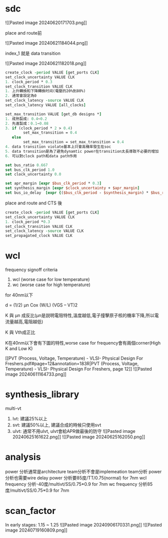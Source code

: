 # sdc

![[Pasted image 20240620171703.png]]

place and route前


![[Pasted image 20240621184044.png]]

index_1 就是 data transition

![[Pasted image 20240621182018.png]]
``` TCL
create_clock -period VALUE [get_ports CLK]
set_clock_uncertainty VALUE CLK
1. clock_period * 0.3
set_clock_transition VALUE CLK
1. 上升轉換和下降轉換时间(電壓的20%到80%)
2. 通常會設定為0
set_clock_latency -source VALUE CLK
set_clock_latency VALUE [all_clocks]

set_max_transition VALUE [get_db designs *]
1. 成熟製成: 0.4~0.2
2. 先進製成：0.1~0.08
3. if (clock_period * 2 > 0.4)
		set_max_transition = 0.4
   else
		set_max_transition = set_max_transition = 0.4
4. data transition violate基本上只會高機率發生在soc
5. data transition是為了避免dynamtic power在transition太長導致不必要的增加
6. 可以對clock path和data path作用

set bus_ratio 0.667
set bus_clk_period 1.0
set clock_uncertainty 0.0

set apr_margin [expr $bus_clk_period * 0.3]
set synthesis_margin [expr $clock_uncertainty + $apr_margin]
set bus_io_delay  [expr {($bus_clk_period - $synthesis_margin) * $bus_ratio}]
```

place and route and CTS 後
``` TCL
create_clock -period VALUE [get_ports CLK]
set_clock_uncertainty VALUE CLK
1. clock_period *0.3
set_clock_transition VALUE CLK 
set_clock_latency -source VALUE CLK
set_propagated_clock VALUE CLK
```

# wcl

frequency signoff criteria
1. wcl (worse case for low temperature)
2. wc (worse case for high temperature)


for 40nm以下

d = (1/2) μn Cox (W/L) (VGS – VT)2

K 與 μn 成反比(μn是説明電阻特性,溫度越低,電子撞擊原子核的機率下降,所以電流量越高,電阻越低)

K 與 Vth成正比

K在40nm以下會有下圖的特性,worse case for frequency會有兩個corner(High K and Low K)

[[PVT (Process, Voltage, Temperature) - VLSI- Physical Design For Freshers.pdf#page=12&annotation=183R|PVT (Process, Voltage, Temperature) - VLSI- Physical Design For Freshers, page 12]]
![[Pasted image 20240611164733.png]]
# synthesis_library
multi-vt
1. lvt: 建議25%以上
2. svt: 建議50%以上, 建議合成的時候只使用svt
3. ulvt: 通常不用ulvt, ulvt會給APR做最後的防守
![[Pasted image 20240625161622.png]]
![[Pasted image 20240625162050.png]]

# analysis
power 分析通常是architecture team分析不會是implemeation team分析
power 分析也需要wire delay 
power 分析要85度/TT/0.75(normal) for 7nm
wcl frequency 分析-40度/multivt/SS/0.75\*0.9 for 7nm
wc frequency 分析85度/multivt/SS/0.75\*0.9 for 7nm

# scan_factor
In early stages: 1.15 ~ 1.25
![[Pasted image 20240906170331.png]]
![[Pasted image 20240719160809.png]]